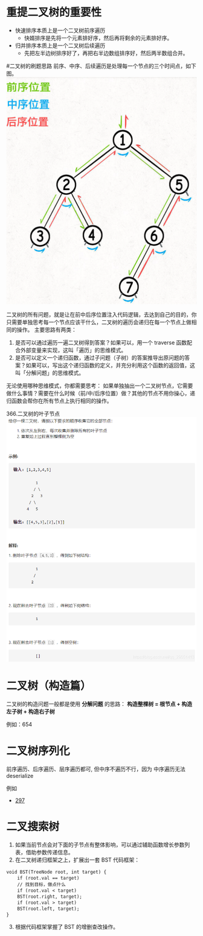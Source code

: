 # 重提二叉树的重要性
* 快速排序本质上是一个二叉树前序遍历
  * 快婿排序是先将一个元素排好序，然后再将剩余的元素排好序。
* 归并排序本质上是一个二叉树后续遍历
  * 先把左半边树排序好了，再把右半边数组排序好，然后两半数组合并。

#二叉树的刷题思路
前序、中序、后续遍历是处理每一个节点的三个时间点，如下图。
![img.png](再刷二叉树算法/img.png)

二叉树的所有问题，就是让在前中后序位置注入代码逻辑，去达到自己的目的，你只需要单独思考每一个节点应该干什么，二叉树的遍历会递归在每一个节点上做相同的操作。
主要思路有两类：

1. 是否可以通过遍历一遍二叉树得到答案？如果可以，用一个 traverse 函数配合外部变量来实现，这叫「遍历」的思维模式。
2. 是否可以定义一个递归函数，通过子问题（子树）的答案推导出原问题的答案？如果可以，写出这个递归函数的定义，并充分利用这个函数的返回值，这叫「分解问题」的思维模式。

无论使用哪种思维模式，你都需要思考：
如果单独抽出一个二叉树节点，它需要做什么事情？需要在什么时候（前/中/后序位置）做？其他的节点不用你操心，递归函数会帮你在所有节点上执行相同的操作。

366.二叉树的叶子节点
![img.png](再刷二叉树算法/img1.png)


# 二叉树（构造篇）

二叉树的构造问题一般都是使用 **分解问题** 的思路： **构造整棵树 = 根节点 + 构造左子树 + 构造右子树**

例如：654


# 二叉树序列化
前序遍历、后序遍历、层序遍历都可, 但中序不遍历不行，因为
中序遍历无法 deserialize

例如 
* [297](https://leetcode.cn/problems/serialize-and-deserialize-binary-tree/)

# 二叉搜索树
1. 如果当前节点会对下面的子节点有整体影响，可以通过辅助函数增长参数列表，借助参数传递信息。
2. 在二叉树递归框架之上，扩展出一套 BST 代码框架：

```
void BST(TreeNode root, int target) {
    if (root.val == target)
    // 找到目标，做点什么
    if (root.val < target)
    BST(root.right, target);
    if (root.val > target)
    BST(root.left, target);
}
```
3. 根据代码框架掌握了 BST 的增删查改操作。